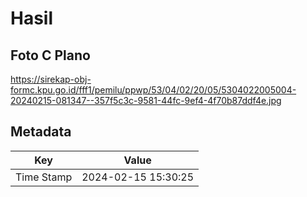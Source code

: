 # Hasil

## Foto C Plano

https://sirekap-obj-formc.kpu.go.id/fff1/pemilu/ppwp/53/04/02/20/05/5304022005004-20240215-081347--357f5c3c-9581-44fc-9ef4-4f70b87ddf4e.jpg


## Metadata

| Key        | Value               |
| ---------- | ------------------- |
| Time Stamp | 2024-02-15 15:30:25 |



